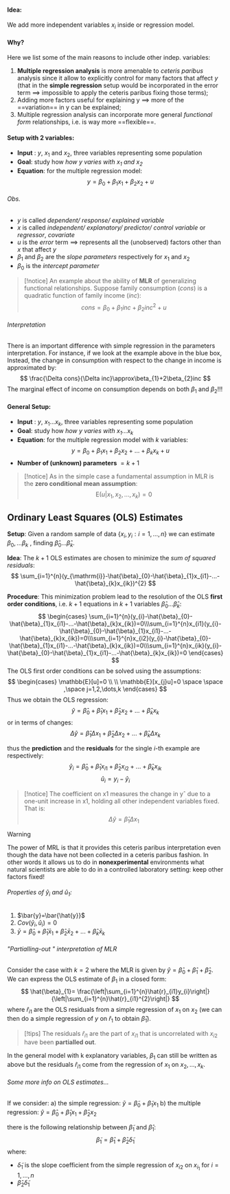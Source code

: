 #### Idea:
We add more independent variables $x_{i}$ inside or regression model.

#### Why?
Here we list some of the main reasons to include other indep. variables:
1. **Multiple regression analysis** is more amenable to *ceteris paribus* analysis since it allow to explicitly control for many factors that affect $y$ (that in the **simple regression** setup would be incorporated in the error term $\implies$ impossible to apply the ceteris paribus fixing those terms);
2. Adding more factors useful for explaining y $\implies$ more of the ==variation== in y can be explained;
3. Multiple regression analysis can incorporate more general *functional form* relationships, i.e. is way more ==flexible==.

#### Setup with 2 variables:

- __Input__ : $y$, $x_{1}$ and $x_{2}$, three variables representing some population
- __Goal__: study how *how $y$ varies with $x_{1}$ and $x_{2}$*
- **Equation**: for the multiple regression model:
  $$
y=\beta_0+\beta_1x_1+\beta_2x_2+u
$$
###### Obs.
- $y$ is called _dependent/ response/ explained variable_
- $x$ is called _independent/ explanatory/ predictor/ control variable_ or _regressor_, _covariate_
- $u$ is the _error_ term $\implies$ represents all the (unobserved) factors other than $x$ that affect $y$ 
- $\beta_{1}$ and $\beta_{2}$ are the _slope parameters_ respectively for $x_{1}$ and $x_{2}$
- $\beta_{0}$ is the _intercept parameter_

> [!notice]
>  An example about the ability of **MLR** of generalizing functional relationships.
>  Suppose family consumption (*cons*) is a quadratic function of family income (*inc*):
>  $$ cons=\beta_0+\beta_1inc+\beta_2inc^2+u
$$
###### Interpretation
There is an important difference with simple regression in the parameters interpretation.
For instance, if we look at the example above in the blue box, Instead, the change in consumption with respect to the change in income is approximated by:
$$
\frac{\Delta cons}{\Delta inc}\approx\beta_{1}+2\beta_{2}inc
$$
The marginal effect of income on consumption depends on both $\beta_{1}$ and $\beta_{2}$!!!

#### General Setup:

- __Input__ : $y$, $x_{1} \dots x_{k}$, three variables representing some population
- __Goal__: study how *how $y$ varies with $x_{1} \dots x_{k}$*
- **Equation**: for the multiple regression model with $k$ variables:
  $$
y=\beta_0+\beta_1x_1+\beta_2x_2 + \dots + \beta_{k}x_{k} +u
$$
- **Number of (unknown) parameters** $= k+1$

>[!notice]
>As in the simple case a fundamental assumption in MLR is the **zero conditional mean assumption**:
> $$ \mathrm{E}(u|x_{1},x_{2},\ldots,x_{k})=0
$$



## Ordinary Least Squares (OLS) Estimates

**Setup**: 
Given a random sample of data $\{x_{i}, y_{i}: i=1,\dots,n\}$ we can estimate $\beta_{0}, \dots \beta_{k}$ , finding $\hat{\beta}_{0} \dots \hat{\beta}_{k}$.

**Idea**:
The $k+1$ OLS estimates are chosen to minimize the *sum of squared residuals*:
$$
\sum_{i=1}^{n}(y_{\mathrm{i}}-\hat{\beta}_{0}-\hat{\beta}_{1}x_{i1}-...-\hat{\beta}_{k}x_{ik})^{2}
$$

**Procedure**:
This minimization problem lead to the resolution of the OLS **first order conditions**, i.e. $k+1$ equations in $k+1$ variables $\hat{\beta}_{0} \dots \hat{\beta}_{k}$:
$$
\begin{cases}
\sum_{i=1}^{n}(y_{i}-\hat{\beta}_{0}-\hat{\beta}_{1}x_{i1}-...-\hat{\beta}_{k}x_{ik})=0\\\sum_{i=1}^{n}x_{i1}(y_{i}-\hat{\beta}_{0}-\hat{\beta}_{1}x_{i1}-...-\hat{\beta}_{k}x_{ik})=0\\\sum_{i=1}^{n}x_{i2}(y_{i}-\hat{\beta}_{0}-\hat{\beta}_{1}x_{i1}-...-\hat{\beta}_{k}x_{ik})=0\\\sum_{i=1}^{n}x_{ik}(y_{i}-\hat{\beta}_{0}-\hat{\beta}_{1}x_{i1}-...-\hat{\beta}_{k}x_{ik})=0
\end{cases}
$$
The OLS first order conditions can be solved using the assumptions:
$$
\begin{cases}
\mathbb{E}[u]=0 \\ \\
\mathbb{E}[x_{j}u]=0 \space \space ,\space j=1,2,\dots,k
\end{cases}
$$
Thus we obtain the OLS regression:
$$
\hat{y}=\hat{\beta}_0+\hat{\beta}_1x_1+\hat{\beta}_2x_2+...+\hat{\beta}_kx_k
$$
or in terms of changes:
$$
\Delta\hat{y}=\hat{\beta}_{1}\Delta x_{1}+\hat{\beta}_{2}\Delta x_{2}+...+\hat{\beta}_{k}\Delta x_{k}
$$

thus the **prediction** and the **residuals** for the single $i$-th example are respectively:
$$
\hat{y}_{i}=\hat{\beta}_{0}+\hat{\beta}_{1}x_{i1}+\hat{\beta}_{2}x_{i2}+...+\hat{\beta}_{k}x_{ik}
$$
$$
\hat{u}_i=y_i-\hat{y}_i
$$

>[!notice]
>The coefficient on x1 measures the change in yˆ due to a one-unit increase in x1, holding all other independent variables fixed. That is:
> $$
\Delta\hat{y}=\hat{\beta}_1\Delta x_1
$$

>[!warning]
> The power of MRL is that it provides this ceteris paribus interpretation even though the data have not been collected in a ceteris paribus fashion.
> In other words it allows us to do in **nonexperimental** environments what natural scientists are able to do in a controlled laboratory setting: keep other factors fixed!

###### Properties of $\hat{y}_{i}$ and $\hat{u}_{1}$:

1. $\bar{y}=\bar{\hat{y}}$
2. $Cov(\hat{y}_{i},\hat{u}_{i})=0$
3. $\bar{y}=\hat{\beta}_0+\hat{\beta}_1\bar{x}_1+\hat{\beta}_2\bar{x}_2+...+\hat{\beta}_k\bar{x}_k$

###### "Partialling-out " interpretation of MLR
Consider the case with $k=2$ where the MLR is given by $\hat{y}=\hat{\beta}_{0}+ \hat{\beta}_{1} + \hat{\beta}_{2}$. We can express the OLS estimate of $\beta_{1}$ in a closed form:
$$
\hat{\beta}_{1}= \frac{\left|\sum_{i=1}^{n}\hat{r}_{i1}y_{i}\right|}{\left|\sum_{i=1}^{n}\hat{r}_{i1}^{2}\right|}
$$
where $\hat{r}_{i1}$ are the OLS residuals from a simple regression of $x_{1}$ on $x_{2}$ (we can then do a simple regression of $y$ on $\hat{r}_{1}$ to obtain $\hat{\beta}_{1}$). 

>[!tips]
> The residuals $\hat{r}_{i1}$ are the part of $x_{i1}$ that is uncorrelated with $x_{i2}$ have been **partialled out**.
> 

In the general model with k explanatory variables, $\beta_{1}$ can still be written as above but the residuals $\hat{r}_{i1}$ come from the regression of $x_1$ on $x_2, ..., x_k$.

###### Some more info on OLS estimates...

If we consider:
	a) the simple regression: $\tilde{y}=\tilde{\beta}_{0}+\tilde{\beta}_{1}x_{1}$
	b)  the multiple regression: $\hat{y}=\hat{\beta}_{0}+\hat{\beta}_{1}x_{1}+\hat{\beta}_{2}x_{2}$
	
there is the following relationship between $\tilde{\beta}_{1}$ and $\hat{\beta}_{1}$:
$$
\tilde{\beta}_{1}=\hat{\beta}_{1}+\hat{\beta}_{2}\tilde{\delta}_{1}
$$
where:
- $\tilde{\delta}_{1}$ is the slope coefficient from the simple regression of $x_{i2}$ on $x_{i_{1}}$ for $i=1,\dots,n$
- $\hat{\beta}_{2}\tilde{\delta}_{1}$ 







